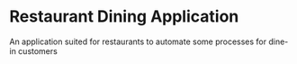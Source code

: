 # Restaurant Dining Application

An application suited for restaurants to automate some processes for dine-in customers